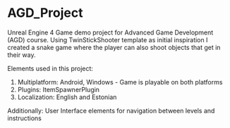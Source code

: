 # AGD_Project
 Unreal Engine 4 Game demo project for Advanced Game Development (AGD) course.
 Using TwinStickShooter template as initial inspiration I created a snake game where the player can also shoot objects that get in their way.
 
 Elements used in this project:
 1. Multiplatform: Android, Windows - Game is playable on both platforms
 2. Plugins: ItemSpawnerPlugin
 3. Localization: English and Estonian
 
 Additionally:
 User Interface elements for navigation between levels and instructions
